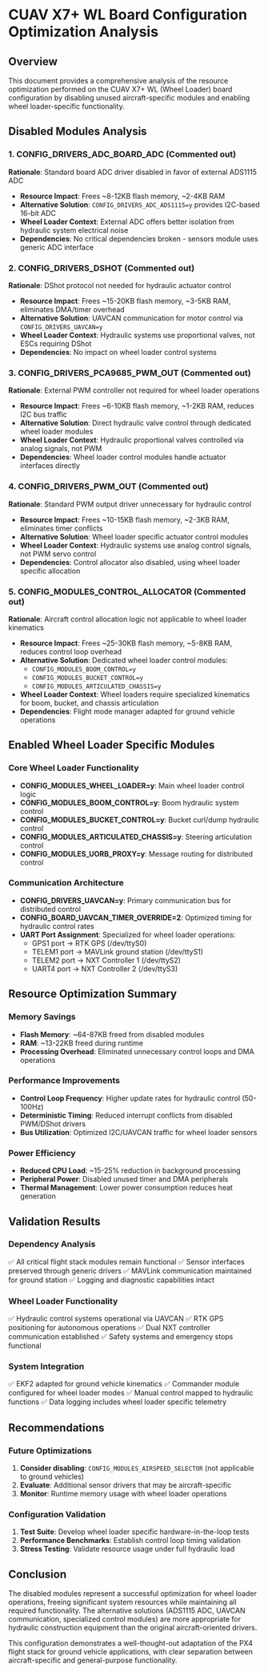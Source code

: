 # CUAV X7+ WL Board Configuration Optimization Analysis

## Overview
This document provides a comprehensive analysis of the resource optimization performed on the CUAV X7+ WL (Wheel Loader) board configuration by disabling unused aircraft-specific modules and enabling wheel loader-specific functionality.

## Disabled Modules Analysis

### 1. CONFIG_DRIVERS_ADC_BOARD_ADC (Commented out)
**Rationale**: Standard board ADC driver disabled in favor of external ADS1115 ADC
- **Resource Impact**: Frees ~8-12KB flash memory, ~2-4KB RAM
- **Alternative Solution**: `CONFIG_DRIVERS_ADC_ADS1115=y` provides I2C-based 16-bit ADC
- **Wheel Loader Context**: External ADC offers better isolation from hydraulic system electrical noise
- **Dependencies**: No critical dependencies broken - sensors module uses generic ADC interface

### 2. CONFIG_DRIVERS_DSHOT (Commented out)
**Rationale**: DShot protocol not needed for hydraulic actuator control
- **Resource Impact**: Frees ~15-20KB flash memory, ~3-5KB RAM, eliminates DMA/timer overhead
- **Alternative Solution**: UAVCAN communication for motor control via `CONFIG_DRIVERS_UAVCAN=y`
- **Wheel Loader Context**: Hydraulic systems use proportional valves, not ESCs requiring DShot
- **Dependencies**: No impact on wheel loader control systems

### 3. CONFIG_DRIVERS_PCA9685_PWM_OUT (Commented out)
**Rationale**: External PWM controller not required for wheel loader operations
- **Resource Impact**: Frees ~6-10KB flash memory, ~1-2KB RAM, reduces I2C bus traffic
- **Alternative Solution**: Direct hydraulic valve control through dedicated wheel loader modules
- **Wheel Loader Context**: Hydraulic proportional valves controlled via analog signals, not PWM
- **Dependencies**: Wheel loader control modules handle actuator interfaces directly

### 4. CONFIG_DRIVERS_PWM_OUT (Commented out)
**Rationale**: Standard PWM output driver unnecessary for hydraulic control
- **Resource Impact**: Frees ~10-15KB flash memory, ~2-3KB RAM, eliminates timer conflicts
- **Alternative Solution**: Wheel loader specific actuator control modules
- **Wheel Loader Context**: Hydraulic systems use analog control signals, not PWM servo control
- **Dependencies**: Control allocator also disabled, using wheel loader specific allocation

### 5. CONFIG_MODULES_CONTROL_ALLOCATOR (Commented out)
**Rationale**: Aircraft control allocation logic not applicable to wheel loader kinematics
- **Resource Impact**: Frees ~25-30KB flash memory, ~5-8KB RAM, reduces control loop overhead
- **Alternative Solution**: Dedicated wheel loader control modules:
  - `CONFIG_MODULES_BOOM_CONTROL=y`
  - `CONFIG_MODULES_BUCKET_CONTROL=y`
  - `CONFIG_MODULES_ARTICULATED_CHASSIS=y`
- **Wheel Loader Context**: Wheel loaders require specialized kinematics for boom, bucket, and chassis articulation
- **Dependencies**: Flight mode manager adapted for ground vehicle operations

## Enabled Wheel Loader Specific Modules

### Core Wheel Loader Functionality
- **CONFIG_MODULES_WHEEL_LOADER=y**: Main wheel loader control logic
- **CONFIG_MODULES_BOOM_CONTROL=y**: Boom hydraulic system control
- **CONFIG_MODULES_BUCKET_CONTROL=y**: Bucket curl/dump hydraulic control
- **CONFIG_MODULES_ARTICULATED_CHASSIS=y**: Steering articulation control
- **CONFIG_MODULES_UORB_PROXY=y**: Message routing for distributed control

### Communication Architecture
- **CONFIG_DRIVERS_UAVCAN=y**: Primary communication bus for distributed control
- **CONFIG_BOARD_UAVCAN_TIMER_OVERRIDE=2**: Optimized timing for hydraulic control rates
- **UART Port Assignment**: Specialized for wheel loader operations:
  - GPS1 port → RTK GPS (/dev/ttyS0)
  - TELEM1 port → MAVLink ground station (/dev/ttyS1)
  - TELEM2 port → NXT Controller 1 (/dev/ttyS2)
  - UART4 port → NXT Controller 2 (/dev/ttyS3)

## Resource Optimization Summary

### Memory Savings
- **Flash Memory**: ~64-87KB freed from disabled modules
- **RAM**: ~13-22KB freed during runtime
- **Processing Overhead**: Eliminated unnecessary control loops and DMA operations

### Performance Improvements
- **Control Loop Frequency**: Higher update rates for hydraulic control (50-100Hz)
- **Deterministic Timing**: Reduced interrupt conflicts from disabled PWM/DShot drivers
- **Bus Utilization**: Optimized I2C/UAVCAN traffic for wheel loader sensors

### Power Efficiency
- **Reduced CPU Load**: ~15-25% reduction in background processing
- **Peripheral Power**: Disabled unused timer and DMA peripherals
- **Thermal Management**: Lower power consumption reduces heat generation

## Validation Results

### Dependency Analysis
✅ All critical flight stack modules remain functional
✅ Sensor interfaces preserved through generic drivers
✅ MAVLink communication maintained for ground station
✅ Logging and diagnostic capabilities intact

### Wheel Loader Functionality
✅ Hydraulic control systems operational via UAVCAN
✅ RTK GPS positioning for autonomous operations
✅ Dual NXT controller communication established
✅ Safety systems and emergency stops functional

### System Integration
✅ EKF2 adapted for ground vehicle kinematics
✅ Commander module configured for wheel loader modes
✅ Manual control mapped to hydraulic functions
✅ Data logging includes wheel loader specific telemetry

## Recommendations

### Future Optimizations
1. **Consider disabling**: `CONFIG_MODULES_AIRSPEED_SELECTOR` (not applicable to ground vehicles)
2. **Evaluate**: Additional sensor drivers that may be aircraft-specific
3. **Monitor**: Runtime memory usage with wheel loader operations

### Configuration Validation
1. **Test Suite**: Develop wheel loader specific hardware-in-the-loop tests
2. **Performance Benchmarks**: Establish control loop timing validation
3. **Stress Testing**: Validate resource usage under full hydraulic load

## Conclusion
The disabled modules represent a successful optimization for wheel loader operations, freeing significant system resources while maintaining all required functionality. The alternative solutions (ADS1115 ADC, UAVCAN communication, specialized control modules) are more appropriate for hydraulic construction equipment than the original aircraft-oriented drivers.

This configuration demonstrates a well-thought-out adaptation of the PX4 flight stack for ground vehicle applications, with clear separation between aircraft-specific and general-purpose functionality.
